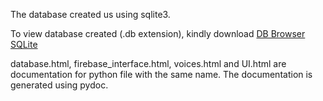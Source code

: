 The database created us using sqlite3.

To view database created (.db extension), kindly download [DB Browser SQLite](https://sqlitebrowser.org/dl/)

database.html, firebase_interface.html, voices.html and UI.html are documentation for python file with the same name. The documentation is generated using pydoc.
